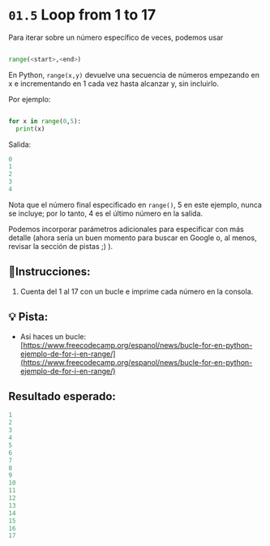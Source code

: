 # `01.5` Loop from 1 to 17

Para iterar sobre un número específico de veces, podemos usar

```py

range(<start>,<end>)
```

En Python, `range(x,y)` devuelve una secuencia de números empezando en x e incrementando en 1 cada vez hasta alcanzar y, sin incluirlo.

Por ejemplo:

```py

for x in range(0,5):
  print(x)
```

Salida:

```py
0
1
2
3
4
```

Nota que el número final especificado en `range()`, 5 en este ejemplo, nunca se incluye; por lo tanto, 4 es el último número en la salida.

Podemos incorporar parámetros adicionales para especificar con más detalle (ahora sería un buen momento para buscar en Google o, al menos, revisar la sección de pistas ;) ).

## 📝Instrucciones:
1. Cuenta del 1 al 17 con un bucle e imprime cada número en la consola.

## 💡 Pista: 
- Así haces un bucle: [https://www.freecodecamp.org/espanol/news/bucle-for-en-python-ejemplo-de-for-i-en-range/](https://www.freecodecamp.org/espanol/news/bucle-for-en-python-ejemplo-de-for-i-en-range/)
## Resultado esperado:

```py
1
2
3
4
5
6
7
8
9
10
11
12
13
14
15
16
17
```